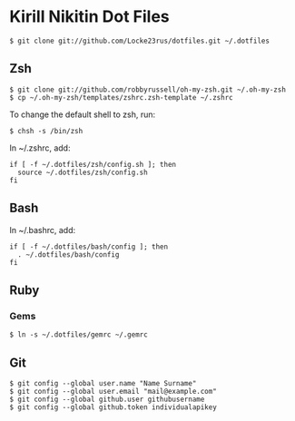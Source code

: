 # Kirill Nikitin Dot Files #
    
    $ git clone git://github.com/Locke23rus/dotfiles.git ~/.dotfiles

## Zsh ##

    $ git clone git://github.com/robbyrussell/oh-my-zsh.git ~/.oh-my-zsh
    $ cp ~/.oh-my-zsh/templates/zshrc.zsh-template ~/.zshrc
    
To change the default shell to zsh, run:

    $ chsh -s /bin/zsh

In ~/.zshrc, add:

    if [ -f ~/.dotfiles/zsh/config.sh ]; then
      source ~/.dotfiles/zsh/config.sh
    fi

## Bash ##

In ~/.bashrc, add:

    if [ -f ~/.dotfiles/bash/config ]; then
      . ~/.dotfiles/bash/config
    fi

## Ruby ##

### Gems ###

    $ ln -s ~/.dotfiles/gemrc ~/.gemrc

## Git ##

    $ git config --global user.name "Name Surname"
    $ git config --global user.email "mail@example.com"
    $ git config --global github.user githubusername
    $ git config --global github.token individualapikey


